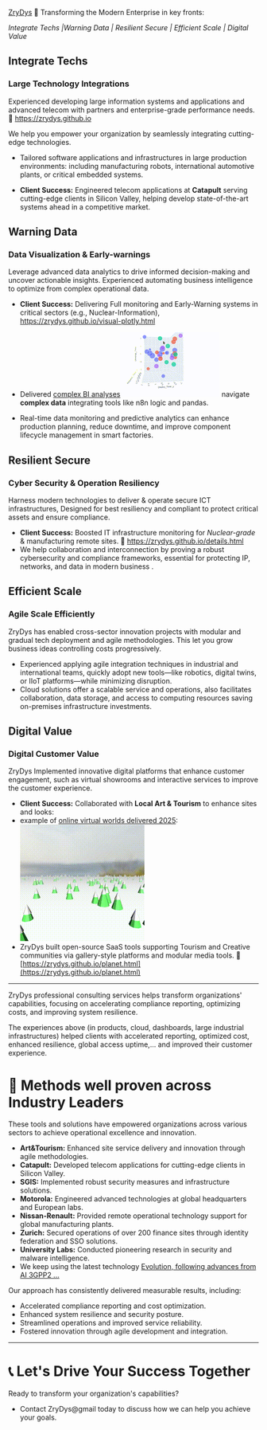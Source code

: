 
 [ZryDys](https://zrydys.github.io) 🚀 Transforming the Modern Enterprise in key fronts: 

*Integrate Techs |Warning Data |  Resilient Secure  | Efficient Scale | Digital Value*
## Integrate Techs

### Large Technology Integrations

Experienced developing large information systems and applications and advanced telecom with partners and enterprise-grade performance needs.  🔗 https://zrydys.github.io  

We help you empower your organization by seamlessly integrating cutting-edge technologies.

* Tailored software applications and infrastructures in large production environments: including  manufacturing robots, international automotive plants, or critical embedded systems.
- **Client Success:** Engineered telecom applications at **Catapult** serving cutting-edge clients in Silicon Valley, helping develop state-of-the-art systems ahead in a competitive market.


## Warning Data 


### Data Visualization & Early-warnings

Leverage advanced data analytics to drive informed decision-making and uncover actionable insights. Experienced automating business intelligence to optimize from complex operational data.  
- **Client Success:** Delivering Full monitoring and Early-Warning systems  in critical sectors (e.g., Nuclear-Information),  https://zrydys.github.io/visual-plotly.html  

- Delivered [complex BI analyses![](anim/bi.gif)](visual-plotly.html) navigate **complex data** integrating tools like n8n logic and pandas.
 - Real-time data monitoring and predictive analytics can enhance production planning, reduce downtime, and improve component lifecycle management in smart factories.  


## Resilient Secure

### Cyber Security & Operation Resiliency

Harness modern technologies to deliver & operate secure ICT infrastructures, Designed for best resiliency and  compliant to protect critical assets and ensure compliance.

- **Client Success:** Boosted IT infrastructure monitoring for _Nuclear-grade_ & manufacturing remote sites. 🔗 https://zrydys.github.io/details.html  
- We help collaboration and interconnection by proving a robust cybersecurity and compliance frameworks, essential for protecting IP, networks, and data in modern business .  

## Efficient Scale

### Agile Scale Efficiently  

 ZryDys has enabled cross-sector innovation projects with modular and gradual tech deployment and agile methodologies.  This let you grow business ideas  controlling costs progressively. 

- Experienced applying agile integration techniques in industrial and international teams, quickly adopt new tools—like robotics, digital twins, or IIoT platforms—while minimizing disruption.  
- Cloud solutions offer a scalable service and operations, also facilitates collaboration, data storage, and access to computing resources saving on-premises infrastructure investments.  

## Digital Value

### Digital Customer Value

ZryDys Implemented innovative digital platforms that enhance customer engagement, such as virtual showrooms and interactive services to improve the customer experience.  
 
- **Client Success:** Collaborated with **Local Art & Tourism** to enhance sites and looks:
- example of [online virtual worlds delivered 2025](planet.html): ![](anim/forest.gif)
- ZryDys built open-source SaaS tools supporting Tourism and Creative communities via gallery-style platforms and modular media tools.  🔗 [https://zrydys.github.io/planet.html](https://zrydys.github.io/planet.html)  


---
ZryDys professional consulting services helps transform organizations' capabilities, focusing on accelerating compliance reporting, optimizing costs, and improving system resilience.  

 
The experiences above (in products, cloud, dashboards, large industrial infrastructures) helped clients with accelerated reporting, optimized cost, enhanced resilience, global access uptime,... and improved their customer experience.  


# 🏢 **Methods well proven across Industry Leaders**

These tools and solutions have empowered organizations across various sectors to achieve operational excellence and innovation.

- **Art&Tourism:** Enhanced site service delivery and innovation through agile methodologies.
- **Catapult:** Developed telecom applications for cutting-edge clients in Silicon Valley.
- **SGIS:** Implemented robust security measures and infrastructure solutions.
- **Motorola:** Engineered advanced technologies at global headquarters and European labs.
- **Nissan-Renault:** Provided remote operational technology support for global manufacturing plants.
- **Zurich:** Secured operations of over 200 finance sites through identity federation and SSO solutions.
- **University Labs:** Conducted pioneering research in security and malware intelligence. 
- We keep using the latest technology [Evolution, following advances from AI 3GPP2 ...](https://zrydys.github.io/mvpc.html?q=https://i.ytimg.com/vi/TJK1PvfAgQU/hq720.jpg)
 
Our approach has consistently delivered measurable results, including:

- Accelerated compliance reporting and cost optimization.
- Enhanced system resilience and security posture.
- Streamlined operations and improved service reliability.
- Fostered innovation through agile development and integration. 

---

# 📞 **Let's Drive Your Success Together**

Ready to transform your organization's capabilities? 

- Contact ZryDys@gmail today to discuss how we can help you achieve your goals.
 